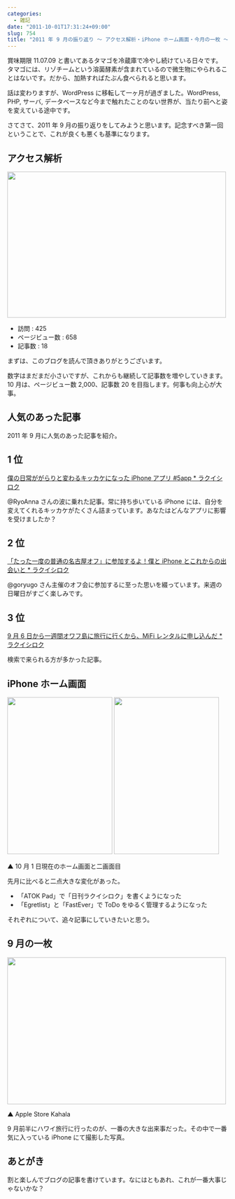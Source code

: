 ```yaml
---
categories:
  - 雑記
date: "2011-10-01T17:31:24+09:00"
slug: 754
title: "2011 年 9 月の振り返り 〜 アクセス解析・iPhone ホーム画面・今月の一枚 〜"
---
```


賞味期限 11.07.09 と書いてあるタマゴを冷蔵庫で冷やし続けている日々です。タマゴには、リゾチームという溶菌酵素が含まれているので微生物にやられることはないです。だから、加熱すればたぶん食べられると思います。

話は変わりますが、WordPress に移転して一ヶ月が過ぎました。WordPress, PHP, サーバ, データベースなど今まで触れたことのない世界が、当たり前へと姿を変えている途中です。

さてさて、2011 年 9 月の振り返りをしてみようと思います。記念すべき第一回ということで、これが良くも悪くも基準になります。

## アクセス解析

<img alt="" src="/images/2011/10/0754_1.jpg" width="500" height="334">

- 訪問 : 425
- ページビュー数 : 658
- 記事数 : 18

まずは、このブログを読んで頂きありがとうございます。

数字はまだまだ小さいですが、これからも継続して記事数を増やしていきます。10 月は、ページビュー数 2,000、記事数 20 を目指します。何事も向上心が大事。

## 人気のあった記事

2011 年 9 月に人気のあった記事を紹介。

## 1 位

[僕の日常ががらりと変わるキッカケになった iPhone アプリ #5app \* ラクイシロク](http://rakuishi.com/archives/382/)

@RyoAnna さんの波に乗れた記事。常に持ち歩いている iPhone には、自分を変えてくれるキッカケがたくさん詰まっています。あなたはどんなアプリに影響を受けましたか？

## 2 位

[「たった一度の普通の名古屋オフ」に参加するよ！僕と iPhone とこれからの出会いと \* ラクイシロク](http://rakuishi.com/archives/420/)

@goryugo さん主催のオフ会に参加するに至った思いを綴っています。来週の日曜日がすごく楽しみです。

## 3 位

[9 月 6 日から一週間オワフ島に旅行に行くから、MiFi レンタルに申し込んだ \* ラクイシロク](http://rakuishi.com/archives/59/)

検索で来られる方が多かった記事。

## iPhone ホーム画面

<img alt="" src="/images/2011/10/0754_2.png" width="240" height="359"> <img alt="" src="/images/2011/10/0754_3.png" width="240" height="359">

▲ 10 月 1 日現在のホーム画面と二画面目

先月に比べると二点大きな変化があった。

- 「ATOK Pad」で「日刊ラクイシロク」を書くようになった
- 「Egretlist」と「FastEver」で ToDo をゆるく管理するようになった

それぞれについて、追々記事にしていきたいと思う。

<app id="390360999" title="ATOK Pad 3.0.0（￥1,200）" src="http://a2.mzstatic.com/us/r1000/077/Purple/3e/8d/6e/mzl.wcnerfrh.100x100-75.jpg">

<app id="363951705" title="Egretlist 1.6.2（￥250）" src="http://a4.mzstatic.com/us/r1000/007/Purple/9d/3f/46/mzi.ibcofpfq.100x100-75.png">

## 9 月の一枚

<img alt="" src="/images/2011/09/0754_4.jpg" width="500" height="336">

▲ Apple Store Kahala

9 月前半にハワイ旅行に行ったのが、一番の大きな出来事だった。その中で一番気に入っている iPhone にて撮影した写真。

## あとがき

割と楽しんでブログの記事を書けています。なにはともあれ、これが一番大事じゃないかな？
